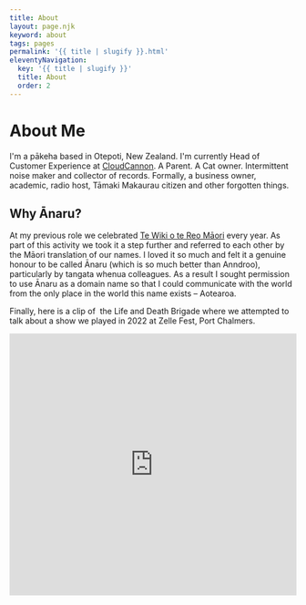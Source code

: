 ```yaml
---
title: About
layout: page.njk
keyword: about
tags: pages
permalink: '{{ title | slugify }}.html'
eleventyNavigation:
  key: '{{ title | slugify }}'
  title: About
  order: 2
---
```

# About Me

I'm a pākeha based in Otepoti, New Zealand. I'm currently Head of Customer Experience at <a target="_blank" rel="noopener" href="https://cloudcannon.com">CloudCannon</a>. A Parent. A Cat owner. Intermittent noise maker and collector of records. Formally, a business owner, academic, radio host, Tāmaki Makaurau citizen and other forgotten things.

## Why Ānaru?

At my previous role we celebrated&nbsp;<a target="_blank" rel="noopener" href="https://www.reomaori.co.nz/te-wiki-o-te-reo-maori-2022">Te Wiki o te Reo Māori</a> every year. As part of this activity we took it a step further and referred to each other by the Māori translation of our names. I loved it so much and felt it a genuine honour to be called Ānaru (which is so much better than Anndroo), particularly by tangata whenua colleagues. As a result I sought permission to use Ānaru as a domain name so that I could communicate with the world from the only place in the world this name exists – Aotearoa.

Finally, here is a clip of&nbsp; the Life and Death Brigade where we attempted to talk about a show we played in 2022 at Zelle Fest, Port Chalmers.

<iframe width="100%" height="460" src="https://www.youtube.com/embed/4-oQencpvfI" title="Life and Death Brigade" frameborder="0" allow="accelerometer; autoplay; clipboard-write; encrypted-media; gyroscope; picture-in-picture; web-share" allowfullscreen=""></iframe>